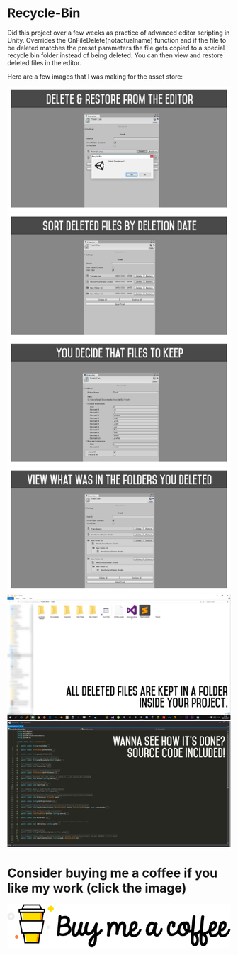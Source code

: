 # Recycle-Bin

Did this project over a few weeks as practice of advanced editor scripting in Unity.
Overrides the OnFileDelete(notactualname) function and if the file to be deleted matches the preset parameters the file gets copied to a special recycle bin folder instead of being deleted. You can then view and restore deleted files in the editor.


Here are a few images that I was making for the asset store:

![Test](Images/buttons.png "Image")
![Test](Images/date.png "Image")
![Test](Images/extensions.png "Image")
![Test](Images/folders.png "Image")
![Test](Images/explorer.png "Image")
![Test](Images/code.png "Image")

# Consider buying me a coffee if you like my work (click the image)

[![Foo](Images/coffee.png)](https://www.buymeacoffee.com/ZcRuWpUBf)



